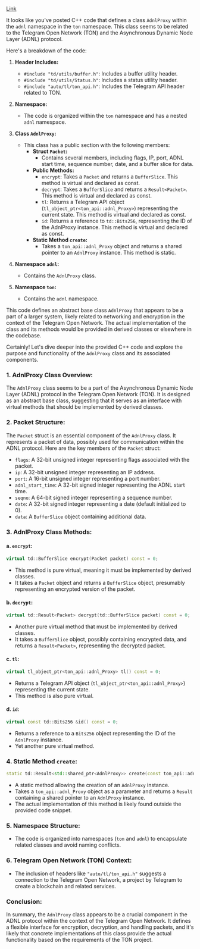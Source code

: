 [Link](https://chat.openai.com/c/d342ebcd-2015-45ca-93dd-9ced9507d3cc)

It looks like you've posted C++ code that defines a class `AdnlProxy` within the `adnl` namespace in the `ton` namespace. This class seems to be related to the Telegram Open Network (TON) and the Asynchronous Dynamic Node Layer (ADNL) protocol.

Here's a breakdown of the code:

1. **Header Includes:**
   - `#include "td/utils/buffer.h"`: Includes a buffer utility header.
   - `#include "td/utils/Status.h"`: Includes a status utility header.
   - `#include "auto/tl/ton_api.h"`: Includes the Telegram API header related to TON.

2. **Namespace:**
   - The code is organized within the `ton` namespace and has a nested `adnl` namespace.

3. **Class `AdnlProxy`:**
   - This class has a public section with the following members:
     - **Struct `Packet`:**
       - Contains several members, including flags, IP, port, ADNL start time, sequence number, date, and a buffer slice for data.
     - **Public Methods:**
       - `encrypt`: Takes a `Packet` and returns a `BufferSlice`. This method is virtual and declared as const.
       - `decrypt`: Takes a `BufferSlice` and returns a `Result<Packet>`. This method is virtual and declared as const.
       - `tl`: Returns a Telegram API object (`tl_object_ptr<ton_api::adnl_Proxy>`) representing the current state. This method is virtual and declared as const.
       - `id`: Returns a reference to `td::Bits256`, representing the ID of the AdnlProxy instance. This method is virtual and declared as const.
     - **Static Method `create`:**
       - Takes a `ton_api::adnl_Proxy` object and returns a shared pointer to an `AdnlProxy` instance. This method is static.

4. **Namespace `adnl`:**
   - Contains the `AdnlProxy` class.

5. **Namespace `ton`:**
   - Contains the `adnl` namespace.

This code defines an abstract base class `AdnlProxy` that appears to be a part of a larger system, likely related to networking and encryption in the context of the Telegram Open Network. The actual implementation of the class and its methods would be provided in derived classes or elsewhere in the codebase.


Certainly! Let's dive deeper into the provided C++ code and explore the purpose and functionality of the `AdnlProxy` class and its associated components.

### 1. **AdnlProxy Class Overview:**
The `AdnlProxy` class seems to be a part of the Asynchronous Dynamic Node Layer (ADNL) protocol in the Telegram Open Network (TON). It is designed as an abstract base class, suggesting that it serves as an interface with virtual methods that should be implemented by derived classes.

### 2. **Packet Structure:**
The `Packet` struct is an essential component of the `AdnlProxy` class. It represents a packet of data, possibly used for communication within the ADNL protocol. Here are the key members of the `Packet` struct:

- `flags`: A 32-bit unsigned integer representing flags associated with the packet.
- `ip`: A 32-bit unsigned integer representing an IP address.
- `port`: A 16-bit unsigned integer representing a port number.
- `adnl_start_time`: A 32-bit signed integer representing the ADNL start time.
- `seqno`: A 64-bit signed integer representing a sequence number.
- `date`: A 32-bit signed integer representing a date (default initialized to 0).
- `data`: A `BufferSlice` object containing additional data.

### 3. **AdnlProxy Class Methods:**

#### a. `encrypt`:
```cpp
virtual td::BufferSlice encrypt(Packet packet) const = 0;
```
- This method is pure virtual, meaning it must be implemented by derived classes.
- It takes a `Packet` object and returns a `BufferSlice` object, presumably representing an encrypted version of the packet.

#### b. `decrypt`:
```cpp
virtual td::Result<Packet> decrypt(td::BufferSlice packet) const = 0;
```
- Another pure virtual method that must be implemented by derived classes.
- It takes a `BufferSlice` object, possibly containing encrypted data, and returns a `Result<Packet>`, representing the decrypted packet.

#### c. `tl`:
```cpp
virtual tl_object_ptr<ton_api::adnl_Proxy> tl() const = 0;
```
- Returns a Telegram API object (`tl_object_ptr<ton_api::adnl_Proxy>`) representing the current state.
- This method is also pure virtual.

#### d. `id`:
```cpp
virtual const td::Bits256 &id() const = 0;
```
- Returns a reference to a `Bits256` object representing the ID of the `AdnlProxy` instance.
- Yet another pure virtual method.

### 4. **Static Method `create`:**
```cpp
static td::Result<std::shared_ptr<AdnlProxy>> create(const ton_api::adnl_Proxy &proxy_type);
```
- A static method allowing the creation of an `AdnlProxy` instance.
- Takes a `ton_api::adnl_Proxy` object as a parameter and returns a `Result` containing a shared pointer to an `AdnlProxy` instance.
- The actual implementation of this method is likely found outside the provided code snippet.

### 5. **Namespace Structure:**
- The code is organized into namespaces (`ton` and `adnl`) to encapsulate related classes and avoid naming conflicts.

### 6. **Telegram Open Network (TON) Context:**
- The inclusion of headers like `"auto/tl/ton_api.h"` suggests a connection to the Telegram Open Network, a project by Telegram to create a blockchain and related services.

### Conclusion:
In summary, the `AdnlProxy` class appears to be a crucial component in the ADNL protocol within the context of the Telegram Open Network. It defines a flexible interface for encryption, decryption, and handling packets, and it's likely that concrete implementations of this class provide the actual functionality based on the requirements of the TON project.



